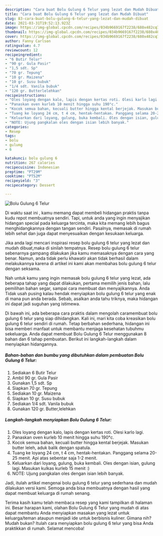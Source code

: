 ```yaml
---
description: "Cara buat Bolu Gulung 6 Telur yang lezat dan Mudah Dibuat"
title: "Cara buat Bolu Gulung 6 Telur yang lezat dan Mudah Dibuat"
slug: 83-cara-buat-bolu-gulung-6-telur-yang-lezat-dan-mudah-dibuat
date: 2021-03-31T19:52:13.923Z
image: https://img-global.cpcdn.com/recipes/034b9669167f2238/680x482cq70/bolu-gulung-6-telur-foto-resep-utama.jpg
thumbnail: https://img-global.cpcdn.com/recipes/034b9669167f2238/680x482cq70/bolu-gulung-6-telur-foto-resep-utama.jpg
cover: https://img-global.cpcdn.com/recipes/034b9669167f2238/680x482cq70/bolu-gulung-6-telur-foto-resep-utama.jpg
author: Fanny Carlson
ratingvalue: 4.7
reviewcount: 12
recipeingredient:
- "6 Butir Telur"
- "90 gr. Gula Pasir"
- "1,5 sdt. Sp"
- "70 gr. Tepung"
- "10 gr. Maizena"
- "10 gr. Susu bubuk"
- "1/4 sdt. Vanila bubuk"
- "120 gr. Butterlelehkan"
recipeinstructions:
- "Oles loyang dengan kalo, lapis dengan kertas roti. Olesi karlo lagi."
- "Panaskan oven kurleb 10 menit hingga suhu 190°c."
- "Kocok semua bahan, kecuali butter hingga kental berjejak. Masukan butter leleh, aduk balik dengan spatula."
- "Tuang ke loyang 24 cm, t 4 cm, hentak-hentakan. Panggang selama 20-25 menit. Api atas sebentar saja 1-2 menit."
- "Keluarkan dari loyang, gulung, buka kembali. Oles dengan isian, gulung lagi. Masukan kulkas kurleb 15 menit :)"
- "NOTE: Ujung pangkalan oles dengan isian lebih banyak."
categories:
- Resep
tags:
- bolu
- gulung
- 6

katakunci: bolu gulung 6 
nutrition: 267 calories
recipecuisine: Indonesian
preptime: "PT29M"
cooktime: "PT52M"
recipeyield: "3"
recipecategory: Dessert

---
```



![Bolu Gulung 6 Telur](https://img-global.cpcdn.com/recipes/034b9669167f2238/680x482cq70/bolu-gulung-6-telur-foto-resep-utama.jpg)

Di waktu  saat ini , kamu memang dapat membeli hidangan praktis tanpa kudu repot membuatnya sendiri. Tapi, untuk anda yang ingin menyajikan hidangan special pada keluarga tercinta, maka kita memang lebih bagus menghidangkannya dengan tangan sendiri. Pasalnya, memasak di rumah lebih sehat dan juga dapat menyesuaikan dengan kesukaan keluarga.

Jika anda lagi mencari inspirasi resep bolu gulung 6 telur yang lezat dan mudah dibuat,maka di sinilah tempatnya. Resep bolu gulung 6 telur  sebenarnya gampang dilakukan jika kamu memasaknya dengan cara yang benar. Namun, anda tidak perlu khawatir akan tidak berhasil dalam melakukannya 
karena di artikel ini kami akan membahas bolu gulung 6 telur dengan seksama.  



Nah untuk kamu yang ingin memasak bolu gulung 6 telur yang lezat, ada beberapa tahap yang dapat dilakukan, pertama memilih jenis bahan, lalu pemilihan bahan segar, sampai cara membuat dan menyajikannya. Anda Tidak usah pusing kalau hendak menyiapkan bolu gulung 6 telur yang enak di mana pun anda berada. Sebab, asalkan anda  tahu triknya, maka hidangan ini dapat jadi suguhan yang istimewa.

Di bawah ini, ada beberapa cara praktis  dalam mengolah caramembuat bolu gulung 6 telur yang siap dihidangkan. Kali ini, mari kita coba kreasikan bolu gulung 6 telur sendiri di rumah. Tetap berbahan sederhana, hidangan ini bisa memberi manfaat untuk membantu menjaga kesehatan tubuhmu sekeluarga. Anda dapat membuat Bolu Gulung 6 Telur menggunakan 8 bahan dan 6 tahap pembuatan. Berikut ini langkah-langkah dalam menyiapkan hidangannya.

<!--inarticleads1-->

##### Bahan-bahan dan bumbu yang dibutuhkan dalam pembuatan Bolu Gulung 6 Telur:

1. Sediakan 6 Butir Telur
1. Ambil 90 gr. Gula Pasir
1. Gunakan 1,5 sdt. Sp
1. Siapkan 70 gr. Tepung
1. Sediakan 10 gr. Maizena
1. Siapkan 10 gr. Susu bubuk
1. Sediakan 1/4 sdt. Vanila bubuk
1. Gunakan 120 gr. Butter,lelehkan




<!--inarticleads2-->

##### Langkah-langkah menyiapkan Bolu Gulung 6 Telur:

1. Oles loyang dengan kalo, lapis dengan kertas roti. Olesi karlo lagi.
1. Panaskan oven kurleb 10 menit hingga suhu 190°c.
1. Kocok semua bahan, kecuali butter hingga kental berjejak. Masukan butter leleh, aduk balik dengan spatula.
1. Tuang ke loyang 24 cm, t 4 cm, hentak-hentakan. Panggang selama 20-25 menit. Api atas sebentar saja 1-2 menit.
1. Keluarkan dari loyang, gulung, buka kembali. Oles dengan isian, gulung lagi. Masukan kulkas kurleb 15 menit :)
1. NOTE: Ujung pangkalan oles dengan isian lebih banyak.




Jadi, itulah artikel mengenai  bolu gulung 6 telur  yang sederhana dan mudah dilakukan versi kami. Semoga anda bisa membuatnya dengan hasil yang dapat membuat keluarga di rumah senang. 

Terima kasih kamu telah membaca resep yang kami tampilkan di halaman ini. Besar harapan kami, olahan  Bolu Gulung 6 Telur yang mudah di atas dapat membantu Anda menyiapkan masakan yang lezat untuk keluarga/teman ataupun menjadi ide untuk berbisnis kuliner. Gimana nih? Mudah bukan? Itulah cara menyiapkan bolu gulung 6 telur yang bisa Anda praktikkan di rumah. Selamat mencoba!

